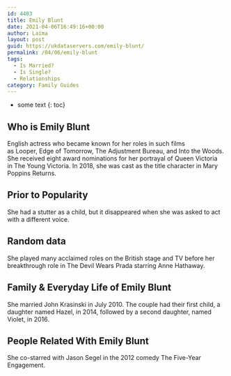 ```yaml
---
id: 4403
title: Emily Blunt
date: 2021-04-06T16:49:16+00:00
author: Laima
layout: post
guid: https://ukdataservers.com/emily-blunt/
permalink: /04/06/emily-blunt
tags:
  - Is Married?
  - Is Single?
  - Relationships
category: Family Guides
---
```


* some text
{: toc}


## Who is Emily Blunt
                  
                  
                  
English actress who became known for her roles in such films as Looper, Edge of Tomorrow, The Adjustment Bureau, and Into the Woods. She received eight award nominations for her portrayal of Queen Victoria in The Young Victoria. In 2018, she was cast as the title character in Mary Poppins Returns.
                  
              
            
              
            
                
                
                
## Prior to Popularity
                  
                  
                  
She had a stutter as a child, but it disappeared when she was asked to act with a different voice. 
                  
              
            
              
            
                
                
                
## Random data
                  
                  
                  
She played many acclaimed roles on the British stage and TV before her breakthrough role in The Devil Wears Prada starring Anne Hathaway. 
                  
              
            
              
            
                
                
                
## Family & Everyday Life of Emily Blunt
                  
                  
                  
She married John Krasinski in July 2010. The couple had their first child, a daughter named Hazel, in 2014, followed by a second daughter, named Violet, in 2016. 
                  
              
            
              
            
                
                
                
## People Related With Emily Blunt
                  
                  
                  
She co-starred with Jason Segel in the 2012 comedy The Five-Year Engagement. 
                  
              
            
              
            
                
              
            
              
              
            
            
              
            
          
          
          